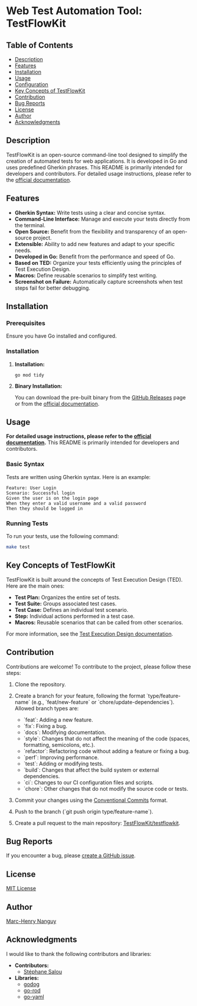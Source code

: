 # Web Test Automation Tool: TestFlowKit

## Table of Contents

- [Description](#description)
- [Features](#features)
- [Installation](#installation)
- [Usage](#usage)
- [Configuration](#configuration)
- [Key Concepts of TestFlowKit](#key-concepts-of-testflowkit)
- [Contribution](#contribution)
- [Bug Reports](#bug-reports)
- [License](#license)
- [Author](#author)
- [Acknowledgments](#acknowledgments)

## Description

TestFlowKit is an open-source command-line tool designed to simplify the creation of automated tests for web applications. It is developed in Go and uses predefined Gherkin phrases. This README is primarily intended for developers and contributors. For detailed usage instructions, please refer to the [official documentation](https://testflowkit.dreamsfollowers.me/).

## Features

- **Gherkin Syntax:** Write tests using a clear and concise syntax.
- **Command-Line Interface:** Manage and execute your tests directly from the terminal.
- **Open Source:** Benefit from the flexibility and transparency of an open-source project.
- **Extensible:** Ability to add new features and adapt to your specific needs.
- **Developed in Go:** Benefit from the performance and speed of Go.
- **Based on TED:** Organize your tests efficiently using the principles of Test Execution Design.
- **Macros:** Define reusable scenarios to simplify test writing.
- **Screenshot on Failure:** Automatically capture screenshots when test steps fail for better debugging.

## Installation

### Prerequisites

Ensure you have Go installed and configured.

### Installation

1.  **Installation:**

    ```
    go mod tidy
    ```

2.  **Binary Installation:**

    You can download the pre-built binary from the [GitHub Releases](https://github.com/TestFlowKit/testflowkit/releases) page or from the [official documentation](https://testflowkit.dreamsfollowers.me/).

## Usage

**For detailed usage instructions, please refer to the [official documentation](https://testflowkit.dreamsfollowers.me/).** This README is primarily intended for developers and contributors.

### Basic Syntax

Tests are written using Gherkin syntax. Here is an example:

```gherkin
Feature: User Login
Scenario: Successful login
Given the user is on the login page
When they enter a valid username and a valid password
Then they should be logged in
```

### Running Tests

To run your tests, use the following command:

```bash
make test
```

## Key Concepts of TestFlowKit

TestFlowKit is built around the concepts of Test Execution Design (TED). Here are the main ones:

- **Test Plan:** Organizes the entire set of tests.
- **Test Suite:** Groups associated test cases.
- **Test Case:** Defines an individual test scenario.
- **Step:** Individual actions performed in a test case.
- **Macros:** Reusable scenarios that can be called from other scenarios.

For more information, see the [Test Execution Design documentation](https://testflowkit.dreamsfollowers.me/docs/category/test-execution-design-ted).

## Contribution

Contributions are welcome! To contribute to the project, please follow these steps:

1.  Clone the repository.
2.  Create a branch for your feature, following the format \`type/feature-name\` (e.g., \`feat/new-feature\` or \`chore/update-dependencies\`). Allowed branch types are:

    - \`feat\`: Adding a new feature.
    - \`fix\`: Fixing a bug.
    - \`docs\`: Modifying documentation.
    - \`style\`: Changes that do not affect the meaning of the code (spaces, formatting, semicolons, etc.).
    - \`refactor\`: Refactoring code without adding a feature or fixing a bug.
    - \`perf\`: Improving performance.
    - \`test\`: Adding or modifying tests.
    - \`build\`: Changes that affect the build system or external dependencies.
    - \`ci\`: Changes to our CI configuration files and scripts.
    - \`chore\`: Other changes that do not modify the source code or tests.

3.  Commit your changes using the [Conventional Commits](https://www.conventionalcommits.org/en/) format.
4.  Push to the branch (\`git push origin type/feature-name\`).
5.  Create a pull request to the main repository: [TestFlowKit/testflowkit](https://github.com/TestFlowKit/testflowkit).

## Bug Reports

If you encounter a bug, please [create a GitHub issue](https://github.com/TestFlowKit/testflowkit/issues).

## License

[MIT License](https://opensource.org/licenses/MIT)

## Author

[Marc-Henry Nanguy](https://github.com/marckent04)

## Acknowledgments

I would like to thank the following contributors and libraries:

- **Contributors:**
  - [Stéphane Salou](https://github.com/stephsalou)
- **Libraries:**
  - [godog](https://github.com/cucumber/godog)
  - [go-rod](https://github.com/go-rod/rod)
  - [go-yaml](https://github.com/goccy/go-yaml)
